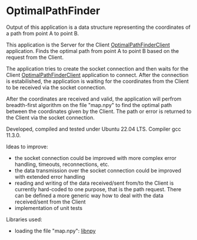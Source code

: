 # OptimalPathFinder
Output of this application is a data structure representing the coordinates of a path from point A to point B.  

This application is the Server for the Client [OptimalPathFinderClient](https://github.com/PaThreek/OptimalPathFinderClient) application. Finds the optimal path from point A to point B based on the request from the Client.

The application tries to create the socket connection and then waits for the Client [OptimalPathFinderClient](https://github.com/PaThreek/OptimalPathFinderClient) application to connect. After the connection is estabilished, the application is waiting for the coordinates from the Client to be received via the socket connection.

After the coordinates are received and valid, the application will perfrom breadth-first algorithm on the file "map.npy" to find the optimal path between the coordinates given by the Client. The path or error is returned to the Client via the socket connection.

Developed, compiled and tested under Ubuntu 22.04 LTS. Compiler gcc 11.3.0.

Ideas to improve:
* the socket connection could be improved with more complex error handling, timeouts, reconnections, etc.
* the data transmission over the socket connection could be improved with extended error handling
* reading and writing of the data received/sent from/to the Client is currently hard-coded to one purpose, that is the path request. There can be defined a more generic way how to deal with the data received/sent from the Client
* implementation of unit tests

Libraries used:

* loading the file "map.npy": [libnpy](https://github.com/llohse/libnpy)
